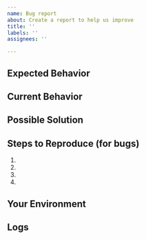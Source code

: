```yaml
---
name: Bug report
about: Create a report to help us improve
title: ''
labels: ''
assignees: ''

---
```


<!--- Hello! Thanks for using VVV and taking the time to open an issue. -->
<!--- Please use the Title field to provide a clear summary of the issue. -->
<!-- Have you tried the develop branch? Your problem might already be fixed! -->

## Expected Behavior
<!--- If you're describing a bug, tell us what should happen -->
<!--- If you're suggesting a change/improvement, tell us how it should work -->

## Current Behavior
<!--- If describing a bug, tell us what happens instead of the expected behavior -->
<!--- If suggesting a change/improvement, explain the difference from current behavior -->

## Possible Solution
<!--- Not obligatory, but suggest a fix/reason for the bug, -->
<!--- or ideas how to implement the addition or change -->

## Steps to Reproduce (for bugs)
<!--- Provide a link to a live example, or an unambiguous set of steps to -->
<!--- reproduce this bug. Include code to reproduce, if relevant -->
1.
2.
3.
4.

<!-- If there is an issue during provisioning, it can often be helpful to see a full log of
the output displayed during provisioning. If this is available, please copy and paste the
log into a gist at gist.github.com and paste the link here. -->

## Your Environment

<!--- We need to know your machine setup to help -->
<!-- If you don't know it, copy paste the splash screen with the colourful VVV logo from the terminal, it has everything we need to know to help you -->


## Logs

<!-- give us a full log of the provision, a copy paste from the terminal will do, or a gist, just remember to put it in code block tags with 3 backticks before and after, don't forget the splash screen with the logo! -->
<!-- Also, your `vvv-custom.yml` would be super handy -->
